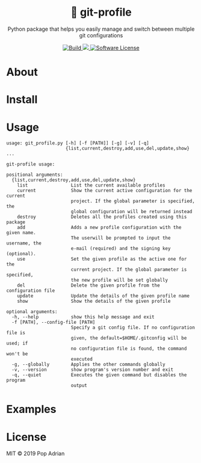 <div align="center">
    <h1 align="center">👥 git-profile</h1>
    <p align="center">Python package that helps you easily manage and switch between multiple git configurations</p>
    <p align="center">
        <a href="https://github.com/popadi/git-profile">
            <img src="https://travis-ci.com/popadi/git-profile.svg?branch=master" alt="Build">
            <img src="https://coveralls.io/repos/github/popadi/git-profile/badge.svg?branch=master&service=github">
            <img src="https://img.shields.io/badge/license-MIT-brightgreen.svg?style=flat-square" alt="Software License">
        </a>
    </p>
</div>

# About

# Install

# Usage
```
usage: git_profile.py [-h] [-f [PATH]] [-g] [-v] [-q]
                      {list,current,destroy,add,use,del,update,show} ...

git-profile usage:

positional arguments:
  {list,current,destroy,add,use,del,update,show}
    list                List the current available profiles
    current             Show the current active configuration for the current
                        project. If the global parameter is specified, the
                        global configuration will be returned instead
    destroy             Deletes all the profiles created using this package
    add                 Adds a new profile configuration with the given name.
                        The userwill be prompted to input the username, the
                        e-mail (required) and the signing key (optional).
    use                 Set the given profile as the active one for the
                        current project. If the global parameter is specified,
                        the new profile will be set globally
    del                 Delete the given profile from the configuration file
    update              Update the details of the given profile name
    show                Show the details of the given profile

optional arguments:
  -h, --help            show this help message and exit
  -f [PATH], --config-file [PATH]
                        Specify a git config file. If no configuration file is
                        given, the default=$HOME/.gitconfig will be used; if
                        no configuration file is found, the command won't be
                        executed
  -g, --globally        Applies the other commands globally
  -v, --version         show program's version number and exit
  -q, --quiet           Executes the given command but disables the program
                        output
```

# Examples

# License
MIT © 2019 Pop Adrian
